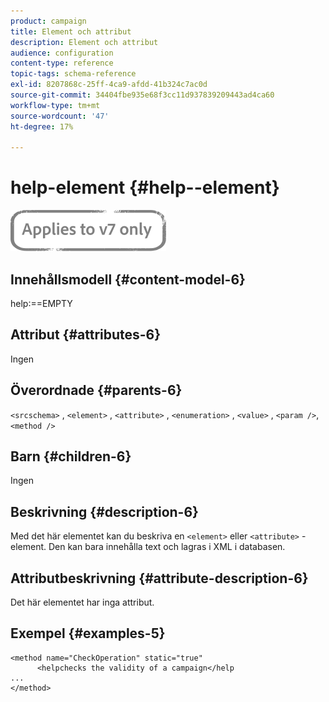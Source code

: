 ```yaml
---
product: campaign
title: Element och attribut
description: Element och attribut
audience: configuration
content-type: reference
topic-tags: schema-reference
exl-id: 8207868c-25ff-4ca9-afdd-41b324c7ac0d
source-git-commit: 34404fbe935e68f3cc11d937839209443ad4ca60
workflow-type: tm+mt
source-wordcount: '47'
ht-degree: 17%

---
```


# help-element {#help--element}

![](../../../assets/v7-only.svg)

## Innehållsmodell {#content-model-6}

help:==EMPTY

## Attribut {#attributes-6}

Ingen

## Överordnade {#parents-6}

`<srcschema>`  ,   `<element>`   ,    `<attribute>`    ,     `<enumeration>`     ,      `<value>`      ,      `<param />`,       `<method />`

## Barn {#children-6}

Ingen

## Beskrivning {#description-6}

Med det här elementet kan du beskriva en `<element>` eller `<attribute>`   -element. Den kan bara innehålla text och lagras i XML i databasen.

## Attributbeskrivning {#attribute-description-6}

Det här elementet har inga attribut.

## Exempel {#examples-5}

```
<method name="CheckOperation" static="true"
      <helpchecks the validity of a campaign</help
...
</method> 
```
